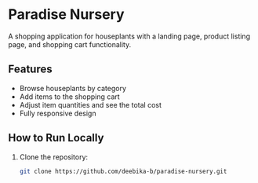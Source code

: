 
# Paradise Nursery

A shopping application for houseplants with a landing page, product listing page, and shopping cart functionality.

## Features
- Browse houseplants by category
- Add items to the shopping cart
- Adjust item quantities and see the total cost
- Fully responsive design

## How to Run Locally
1. Clone the repository:
   ```bash
   git clone https://github.com/deebika-b/paradise-nursery.git
